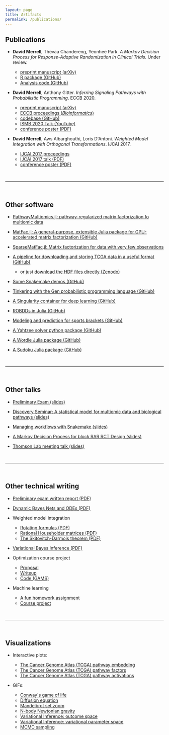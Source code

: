 ```yaml
---
layout: page
title: Artifacts 
permalink: /publications/
---
```


## Publications

* **David Merrell**, Thevaa Chandereng, Yeonhee Park. *A Markov Decision Process for Response-Adaptive Randomization in Clinical Trials.* Under review.
    - [preprint manuscript (arXiv)](https://arxiv.org/abs/2109.14642)
    - [R package (GitHub)](https://github.com/dpmerrell/TrialMDP)
    - [Analysis code (GitHub)](https://github.com/dpmerrell/TrialMDP-analyses)

* **David Merrell**, Anthony Gitter. *Inferring Signaling Pathways with Probabilistic Programming*. ECCB 2020. 
    - [preprint manuscript (arXiv)](https://arxiv.org/pdf/2005.14062.pdf)
    - [ECCB proceedings (*Bioinformatics*)](https://doi.org/10.1093/bioinformatics/btaa861)
    - [codebase (GitHub)](https://github.com/gitter-lab/ssps)
    - [ISMB 2020 Talk (YouTube)](https://www.youtube.com/watch?v=w5xOyKnJOFA)
    - [conference poster (PDF)]({{site.url}}/assets/posters/ssps_poster.pdf)

* **David Merrell**, Aws Albarghouthi, Loris D'Antoni. *Weighted Model Integration with Orthogonal Transformations*. IJCAI 2017.
    - [IJCAI 2017 proceedings](https://www.ijcai.org/proceedings/2017/643)
    - [IJCAI 2017 talk (PDF)]({{site.url}}/assets/presentations/wmi-ijcai-2017-08-17.pdf)
    - [conference poster (PDF)]({{site.url}}/assets/posters/poster-ijcai-2017-08-17.pdf)

<br>

------

<br>

## Other software

* [PathwayMultiomics.jl: pathway-regularized matrix factorization fo multiomic data](https://github.com/dpmerrell/PathwayMultiomics.jl)

* [MatFac.jl: A general-purpose, extensible Julia package for GPU-accelerated matrix factorization (GitHub)](https://github.com/dpmerrell/MatFac.jl)

* [SparseMatFac.jl: Matrix factorization for data with very few observations](https://github.com/dpmerrell/SparseMatFac.jl)

* [A pipeline for downloading and storing TCGA data in a useful format (GitHub)](https://github.com/dpmerrell/tcga-pipeline)
    - or just [download the HDF files directly (Zenodo)](https://doi.org/10.5281/zenodo.4434748)

* [Some Snakemake demos (GitHub)](https://github.com/dpmerrell/snakemake-demos)

* [Tinkering with the Gen probabilistic programming language (GitHub)](https://github.com/dpmerrell/gen-experiments)

* [A Singularity container for deep learning (GitHub)](https://github.com/dpmerrell/singularity-deep-learning)

* [ROBDDs in Julia (GitHub)](https://github.com/dpmerrell/ROBDD.jl)

* [Modeling and prediction for sports brackets (GitHub)](https://github.com/dpmerrell/Bracketology.jl) 

* [A Yahtzee solver python package (GitHub)](https://github.com/dpmerrell/yahtzee)

* [A Wordle Julia package (GitHub)](https://github.com/dpmerrell/Wordle.jl)

* [A Sudoku Julia package (GitHub)](https://github.com/dpmerrell/Sudoku.jl/)


<br>

------

<br>

## Other talks
    
* [Preliminary Exam (slides)](https://docs.google.com/presentation/d/1J-HdLrM7BzdCV4Z9zYN6w-w2wDr1slZ0EJiNI9kb7kY/edit?usp=sharing)

* [Discovery Seminar: A statistical model for multiomic data and biological pathways (slides)](https://docs.google.com/presentation/d/1OI0a2POmZjnNzj73T-N_BhFRYqco0rk8XLLaO7VtOCk/edit?usp=sharing)

* [Managing workflows with Snakemake (slides)](https://docs.google.com/presentation/d/1ED3ap3gWo1iMZobPwgQz2tJ6x-X6PKhyUJvrTikPKwc/edit?usp=sharing)

* [A Markov Decision Process for block RAR RCT Design (slides)](https://docs.google.com/presentation/d/15oAJu6PEweWosXLDnaXX5xcuBJHCEPyHMZB1zDjJXd0/edit?usp=sharing)

* [Thomson Lab meeting talk (slides)](https://docs.google.com/presentation/d/1hMKZLL2EMppx7Bqhs5bmeLOxZNErOW0Qd0WDGuLMAC4/edit?usp=sharing)

<br>

------

<br>


## Other technical writing

* [Preliminary exam written report (PDF)]({{site.url}}/assets/research-notes/dmerrell-prelim-report.pdf)

* [Dynamic Bayes Nets and ODEs (PDF)]({{site.url}}/assets/research-notes/dbn-ode.pdf)

* Weighted model integration
    - [Rotating formulas (PDF)]({{site.url}}/assets/research-notes/tilt-equivalence.pdf)
    - [Rational Householder matrices (PDF)]({{site.url}}/assets/research-notes/rational-householder.pdf)
    - [The Skitovitch-Darmois theorem (PDF)]({{site.url}}/assets/research-notes/skitovitch-darmois.pdf)

* [Variational Bayes Inference (PDF)]({{site.url}}/assets/research-notes/vi-review.pdf)

* Optimization course project
    - [Proposal]({{site.url}}/assets/coursework/dmerrell-proposal.pdf)
    - [Writeup]({{site.url}}/assets/coursework/dmerrell-writeup.pdf)
    - [Code (GAMS)]({{site.url}}/assets/coursework/sc-mip-model.gms)

* Machine learning
    - [A fun homework assignment]({{site.url}}/assets/coursework/cs761-hw3.pdf)
    - [Course project]({{site.url}}/assets/coursework/merrell-sharma-cs761-project-2017.pdf)


<br>

------

<br>

## Visualizations

* Interactive plots:
    - [The Cancer Genome Atlas (TCGA) pathway embedding]({{site.url}}/assets/visualizations/tcga_scatter-ismb2022.html)
    - [The Cancer Genome Atlas (TCGA) pathway factors]({{site.url}}/assets/visualizations/pathway_factors-ismb2022.html)
    - [The Cancer Genome Atlas (TCGA) pathway activations]({{site.url}}/assets/visualizations/activations-ismb2022.html)
    

* GIFs:
    - [Conway's game of life]({{site.url}}/assets/visualizations/conway.gif)
    - [Diffusion equation]({{site.url}}/assets/visualizations/diffusion.gif)
    - [Mandelbrot set zoom]({{site.url}}/assets/visualizations/mandelbrot_colornorm.gif)
    - [N-body Newtonian gravity]({{site.url}}/assets/visualizations/gravity.gif)
    - [Variational Inference: outcome space]({{site.url}}/assets/visualizations/vi_dists.gif)
    - [Variational Inference: variational parameter space]({{site.url}}/assets/visualizations/kl_minimization.gif)
    - [MCMC sampling]({{site.url}}/assets/visualizations/mcmc_sampling.gif)



<!---
This is the base Jekyll theme. You can find out more info about customizing your Jekyll theme, as well as basic Jekyll usage documentation at [jekyllrb.com](http://jekyllrb.com/)

You can find the source code for the Jekyll new theme at:
{% include icon-github.html username="jekyll" %} /
[minima](https://github.com/jekyll/minima)

You can find the source code for Jekyll at
{% include icon-github.html username="jekyll" %} /
[jekyll](https://github.com/jekyll/jekyll)
-->
